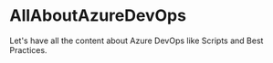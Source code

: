# AllAboutAzureDevOps

Let's have all the content about Azure DevOps like Scripts and Best Practices.

